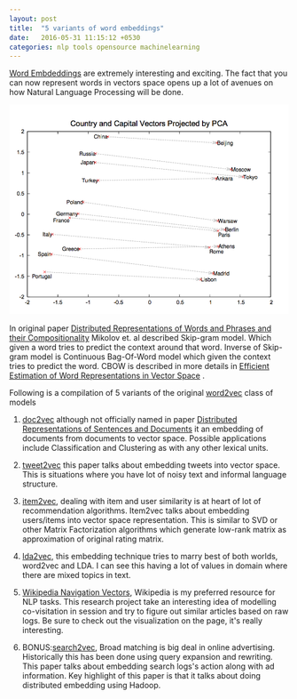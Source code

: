 ```yaml
---
layout: post
title:  "5 variants of word embeddings"
date:   2016-05-31 11:15:12 +0530
categories: nlp tools opensource machinelearning
---
```


[Word Embdeddings](https://en.wikipedia.org/wiki/Word_embedding) are extremely interesting and exciting. The fact that you can now represent words in vectors space opens up a lot of avenues on how Natural Language Processing will be done.

<img src="/assets/images/5-variants-of-word-embdeddings/word-embedding.png" />

In original paper [Distributed Representations of Words and Phrases and their Compositionality](https://arxiv.org/abs/1310.4546) Mikolov et. al described Skip-gram model. Which given a word tries to predict the context around that word. Inverse of Skip-gram model is Continuous Bag-Of-Word model which given the context tries to predict the word. CBOW is described in more details in [Efficient Estimation of Word Representations in Vector Space](http://arxiv.org/pdf/1301.3781.pdf) .

Following is a compilation of 5 variants of the original [word2vec](https://en.wikipedia.org/wiki/Word2vec) class of models

1. [doc2vec](https://radimrehurek.com/gensim/models/doc2vec.html) although not officially named in paper [Distributed Representations of Sentences and Documents](https://cs.stanford.edu/~quocle/paragraph_vector.pdf) it an embedding of documents from documents to vector space. Possible applications include Classification and Clustering as with any other lexical units.

2. [tweet2vec](https://arxiv.org/abs/1605.03481) this paper talks about embedding tweets into vector space. This is situations where you have lot of noisy text and informal language structure.

3. [item2vec](http://arxiv.org/abs/1603.04259), dealing with item and user similarity is at heart of lot of recommendation algorithms. Item2vec talks about embedding users/items into vector space representation. This is similar to SVD or other Matrix Factorization algorithms which generate low-rank matrix as approximation of original rating matrix.

4. [lda2vec](https://github.com/cemoody/lda2vec), this embedding technique tries to marry best of both worlds, word2vec and LDA. I can see this having a lot of values in domain where there are mixed topics in text.

5. [Wikipedia Navigation Vectors](https://meta.wikimedia.org/wiki/Research:Wikipedia_Navigation_Vectors), Wikipedia is my preferred resource for NLP tasks. This research project take an interesting idea of modelling co-visitation in session and try to figure out similar articles based on raw logs. Be sure to check out the visualization on the page, it's really interesting.

6. BONUS:[search2vec](https://research.yahoo.com/publications/8758/scalable-semantic-matching-queries-ads-sponsored-search-advertising), Broad matching is big deal in online advertising. Historically this has been done using query expansion and rewriting. This paper talks about embedding search logs's action along with ad information. Key highlight of this paper is that it talks about doing distributed embedding using Hadoop. 
